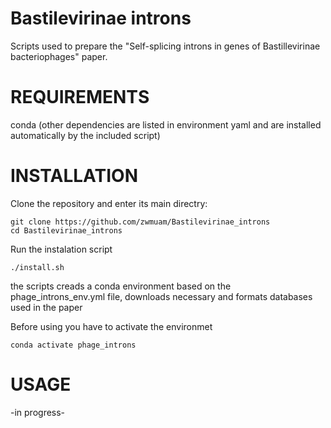 # Bastilevirinae introns
Scripts used to prepare the "Self-splicing introns in genes of Bastillevirinae bacteriophages" paper.

# REQUIREMENTS
conda (other dependencies are listed in environment yaml and are installed automatically by the included script)

# INSTALLATION
Clone the repository and enter its main directry:
```
git clone https://github.com/zwmuam/Bastilevirinae_introns
cd Bastilevirinae_introns
```

Run the instalation script
```
./install.sh
```
the scripts creads a conda environment based on the phage_introns_env.yml file,
downloads necessary and formats databases used in the paper

Before using you have to activate the environmet
```
conda activate phage_introns
```

# USAGE
-in progress-
